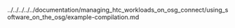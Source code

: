 ../../../../../documentation/managing_htc_workloads_on_osg_connect/using_software_on_the_osg/example-compilation.md